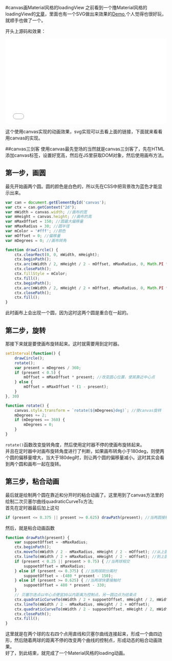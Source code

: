 #canvas画Material风格的loadingView
之前看到一个撸Material风格的loadingView的[文章](http://androidwing.net/index.php/73)，里面也有一个SVG做出来效果的[Demo](https://material.uplabs.com/posts/material-loader-interface),个人觉得也很好玩，就顺手也做了一个。

开头上源码和效果：

<iframe height='265' scrolling='no' src='//codepen.io/foreveryuan/embed/GjrzXK/?height=265&theme-id=dark&default-tab=js,result&embed-version=2' frameborder='no' allowtransparency='true' allowfullscreen='true' style='width: 100%;'>See the Pen <a href='http://codepen.io/foreveryuan/pen/GjrzXK/'>loadingView</a> by Mervyn (<a href='http://codepen.io/foreveryuan'>@foreveryuan</a>) on <a href='http://codepen.io'>CodePen</a>.
</iframe>


这个使用canvas实现的动画效果，svg实现可以去看上面的链接，下面就来看看用canvas的实现。

##canvas三剑客
使用canvas最先登场的当然就是canvas三剑客了，先在HTML添加canvas标签，设置好宽高，然后在JS里获取DOM对象，然后使用画布方法。

## 第一步，画圆
最先开始画两个圆。圆的颜色是白色的，所以先在CSS中把背景改为蓝色才能显示出来。
```javascript
var can = document.getElementById('canvas');
var ctx = can.getContext("2d");
var mWidth = canvas.width; //画布的宽
var mHeight = canvas.height; //画布的高
var mMaxOffset = 150; //圆最大偏移量
var mMaxRadius = 30; //圆半径
var mColor = '#fff'; //颜色
var mOffset = 0; //偏移量
var mDegrees = 0; //画布转角

function drawCircle() {
    ctx.clearRect(0, 0, mWidth, mHeight);
    ctx.beginPath();
    ctx.arc(mWidth / 2, mHeight / 2 - mOffset, mMaxRadius, 0, Math.PI * 2); //在中心点上方mOffset处画圆
    ctx.closePath();
    ctx.fillStyle = mColor;
    ctx.fill();
    ctx.beginPath();
    ctx.arc(mWidth / 2, mHeight / 2 + mOffset, mMaxRadius, 0, Math.PI * 2); //在中心点下方mOffset处画圆
    ctx.closePath();
    ctx.fill();
}
```
此时画布上会出现一个圆，因为这时这两个圆是重合在一起的。

## 第二步，旋转
那接下来就是要使画布旋转起来。这时就需要用到定时器。
```javascript
setInterval(function() {
    drawCircle();
    rotate();
    var present = mDegrees / 360;
    if (present < 0.5) {
        mOffset = mMaxOffset * present; //改变圆心位置，使其靠近中心点
    } else {
        mOffset = mMaxOffset * (1 - present);
    }
}, 30)

function rotate() {
    canvas.style.transform = `rotate(${mDegrees}deg)`; //使canvas旋转
    mDegrees += 2;
    if (mDegrees == 360) {
        mDegrees = 0;
    }
}
```
`rotate()`函数改变旋转角度，然后使用定时器不停的使画布旋转起来。<br>
并且在定时器中对画布旋转角度进行了判断，如果画布转角小于180deg，则使两个圆的偏移量增大，当大于180deg时，则让两个圆的偏移量减小。这时其实会看到两个圆和画布一起在旋转。

## 第三步，粘合动画
最后就是绘制两个圆在靠近和分开时的粘合动画了。这里用到了canvas方法里的绘制二次贝塞尔曲线quadraticCurveTo方法;<br>
首先在定时器最后加上这句
```javascript
if (present <= 0.375 || present >= 0.625) drawPath(present); //当两圆接触时绘制粘合动画
```
然后，就是粘合动画函数
```javascript
function drawPath(present) {
    var suppoetOffset = -mMaxRadius;
    ctx.beginPath();
    ctx.moveTo(mWidth / 2 - mMaxRadius, mHeight / 2 - mOffset); //从上圆最左点开始画线
    ctx.lineTo(mWidth / 2 + mMaxRadius, mHeight / 2 - mOffset); //到上圆最右点
    if (present < 0.25 || present > 0.75) { //当两球相交
        suppoetOffset = mMaxRadius;
    } else if (present <= 0.375) { //当两球刚分离时
        suppoetOffset = -(480 * present - 150);
    } else if (present >= 0.625) { //当两球快要接触时
        suppoetOffset = 480 * present - 330;
    }
    // 贝塞尔选点以中心点便宜30以内距离为控制点，另一圆边点为结束点
    ctx.quadraticCurveTo(mWidth / 2 + suppoetOffset, mHeight / 2, mWidth / 2 + mMaxRadius, mHeight / 2 + mOffset);
    ctx.lineTo(mWidth / 2 - mMaxRadius, mHeight / 2 + mOffset);
    ctx.quadraticCurveTo(mWidth / 2 - suppoetOffset, mHeight / 2, mWidth / 2 - mMaxRadius, mHeight / 2 - mOffset);
    ctx.closePath();
    ctx.fill();
}
```

这里就是在两个球的左右四个点用直线和贝塞尔曲线连接起来，形成一个曲四边形，然后随着两球的距离不停的改变两个曲线的控制点，形成动态的粘合动画效果。<br>
好了，到此结束，就完成了一个Material风格的loading动画。
